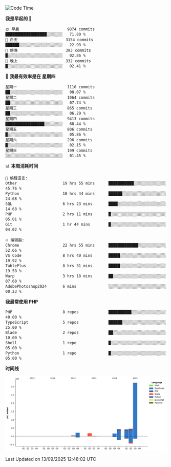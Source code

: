 <!--START_SECTION:waka-->
![Code Time](http://img.shields.io/badge/Code%20Time-4%2C164%20hrs%2013%20mins-blue)

**我是早起的 🐤** 

```text
🌞 早晨                     9874 commits        ██████████████████░░░░░░░   71.80 % 
🌆 白天                     3154 commits        ██████░░░░░░░░░░░░░░░░░░░   22.93 % 
🌃 傍晚                     393 commits         █░░░░░░░░░░░░░░░░░░░░░░░░   02.86 % 
🌙 晚上                     332 commits         █░░░░░░░░░░░░░░░░░░░░░░░░   02.41 % 
```
📅 **我最有效率是在 星期四** 

```text
星期一                      1110 commits        ██░░░░░░░░░░░░░░░░░░░░░░░   08.07 % 
星期二                      1064 commits        ██░░░░░░░░░░░░░░░░░░░░░░░   07.74 % 
星期三                      865 commits         ██░░░░░░░░░░░░░░░░░░░░░░░   06.29 % 
星期四                      9413 commits        █████████████████░░░░░░░░   68.44 % 
星期五                      806 commits         █░░░░░░░░░░░░░░░░░░░░░░░░   05.86 % 
星期六                      296 commits         █░░░░░░░░░░░░░░░░░░░░░░░░   02.15 % 
星期日                      199 commits         ░░░░░░░░░░░░░░░░░░░░░░░░░   01.45 % 
```


📊 **本周消耗时间** 

```text
💬 编程语言: 
Other                    19 hrs 55 mins      ███████████░░░░░░░░░░░░░░   45.76 % 
Python                   10 hrs 44 mins      ██████░░░░░░░░░░░░░░░░░░░   24.68 % 
SQL                      6 hrs 23 mins       ████░░░░░░░░░░░░░░░░░░░░░   14.68 % 
PHP                      2 hrs 11 mins       █░░░░░░░░░░░░░░░░░░░░░░░░   05.01 % 
Git                      1 hr 44 mins        █░░░░░░░░░░░░░░░░░░░░░░░░   04.02 % 

🔥 编辑器: 
Chrome                   22 hrs 55 mins      █████████████░░░░░░░░░░░░   52.66 % 
VS Code                  8 hrs 40 mins       █████░░░░░░░░░░░░░░░░░░░░   19.92 % 
TablePlus                8 hrs 31 mins       █████░░░░░░░░░░░░░░░░░░░░   19.58 % 
Warp                     3 hrs 18 mins       ██░░░░░░░░░░░░░░░░░░░░░░░   07.60 % 
AdobePhotoshop2024       6 mins              ░░░░░░░░░░░░░░░░░░░░░░░░░   00.23 % 
```

**我最常使用 PHP** 

```text
PHP                      8 repos             ██████████░░░░░░░░░░░░░░░   40.00 % 
TypeScript               5 repos             ██████░░░░░░░░░░░░░░░░░░░   25.00 % 
Blade                    2 repos             ██░░░░░░░░░░░░░░░░░░░░░░░   10.00 % 
Shell                    1 repo              █░░░░░░░░░░░░░░░░░░░░░░░░   05.00 % 
Python                   1 repo              █░░░░░░░░░░░░░░░░░░░░░░░░   05.00 % 
```



**时间线**

![Lines of Code chart](https://raw.githubusercontent.com/abrahamgreyson/abrahamgreyson/main/assets/bar_graph.png)


 Last Updated on 13/09/2025 12:48:02 UTC
<!--END_SECTION:waka-->
